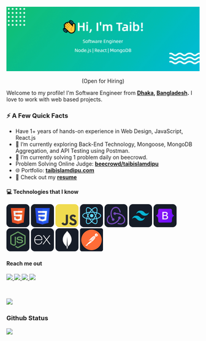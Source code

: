 ![Header](https://raw.githubusercontent.com/taibislamdipu/taibislamdipu/main/assets/github-profile-header.png)

<p align="center">(Open for Hiring)</p>

Welcome to my profile! I'm Software Engineer from **[Dhaka](https://en.wikipedia.org/wiki/Dhaka), [Bangladesh](https://en.wikipedia.org/wiki/Bangladesh).** I love to work with web based projects.

### ⚡️ A Few Quick Facts

- Have 1+ years of hands-on experience in Web Design, JavaScript, React.js
- 🔭 I’m currently exploring Back-End Technology, Mongoose, MongoDB Aggregation, and API Testing using Postman.
- 🎯 I’m currently solving 1 problem daily on beecrowd.
- Problem Solving Online Judge: <a href="https://www.beecrowd.com.br/judge/en/profile/834556" target="_blank">**beecrowd/taibislamdipu**</a>
- 🌐 Portfolio: **[taibislamdipu.com](https://taibislamdipu.netlify.app)**
- 📒 Check out my **[resume](https://drive.google.com/file/d/1zYMToXAO_OC6sUNnp5nM5LtBVq5r0fLU/view?usp=sharing)**

#### 💻 Technologies that I know

<p>
<img src="https://raw.githubusercontent.com/taibislamdipu/taibislamdipu/main/assets/icons/html.png"/>
<img src="https://raw.githubusercontent.com/taibislamdipu/taibislamdipu/main/assets/icons/css.png"/>
<img src="https://raw.githubusercontent.com/taibislamdipu/taibislamdipu/main/assets/icons/javaScript.png"/>
<img src="https://raw.githubusercontent.com/taibislamdipu/taibislamdipu/main/assets/icons/react.png"/>
<img src="https://raw.githubusercontent.com/taibislamdipu/taibislamdipu/main/assets/icons/redux.png"/>
<img src="https://raw.githubusercontent.com/taibislamdipu/taibislamdipu/main/assets/icons/tailwind.png"/>
<img src="https://raw.githubusercontent.com/taibislamdipu/taibislamdipu/main/assets/icons/bootstrap.png"/>
<img src="https://raw.githubusercontent.com/taibislamdipu/taibislamdipu/main/assets/icons/node.png"/>
<img src="https://raw.githubusercontent.com/taibislamdipu/taibislamdipu/main/assets/icons/express.png"/>
<img src="https://raw.githubusercontent.com/taibislamdipu/taibislamdipu/main/assets/icons/mongo.png"/>
<img src="https://raw.githubusercontent.com/taibislamdipu/taibislamdipu/main/assets/icons/postman.png"/>
</p>

<p align="left">
<a href="https://getbootstrap.com" target="_blank" rel="noreferrer">  </a>
</p>

#### Reach me out

<p left="center">
<a href="https://www.linkedin.com/in/taibislamdipu">
  <img src="https://img.shields.io/badge/linkedin-%230077B5.svg?&style=for-the-badge&logo=linkedin&logoColor=white" height=25>
</a> 
<a href="https://www.facebook.com/taibislamdipu">
  <img src="https://img.shields.io/badge/Facebook-1877F2?style=for-the-badge&logo=facebook&logoColor=white" height=25>
</a>
<a href="https://medium.com/@taibislamdipu">
  <img src="https://img.shields.io/badge/medium-%231DA1F2.svg?&style=for-the-badge&logo=medium&logoColor=white" height=25>
</a> 
<a href="mailto:mailtaibislam@gmail.com">
  <img src="https://img.shields.io/badge/Gmail-D14836?style=for-the-badge&logo=gmail&logoColor=white" height=25>
</a>
</p>

<br/>
<!-- GitHub Profile Views Counter -->

![](https://komarev.com/ghpvc/?username=taibislamdipu)

### Github Status

<a href="http://www.github.com/taibislamdipu"><img src="https://github-readme-streak-stats.herokuapp.com/?user=taibislamdipu&stroke=ffffff&background=1c1917&ring=0891b2&fire=0891b2&currStreakNum=ffffff&currStreakLabel=0891b2&sideNums=ffffff&sideLabels=ffffff&dates=ffffff&hide_border=true" /></a>
